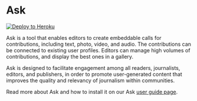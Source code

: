 # Ask
[![Deploy to Heroku](https://www.herokucdn.com/deploy/button.svg)](https://heroku.com/deploy?template=https://github.com/coralproject/ask/tree/feature/heroku)

Ask is a tool that enables editors to create embeddable calls for contributions, including text, photo, video, and audio. The contributions can be connected to existing user profiles. Editors can manage high volumes of contributions, and display the best ones in a gallery.

Ask is designed to facilitate engagement among all readers, journalists, editors, and publishers, in order to promote user-generated content that improves the quality and relevancy of journalism within communities.

Read more about Ask and how to install it on our Ask [user guide page](http://coralprojectdocs.herokuapp.com/user/ask).
